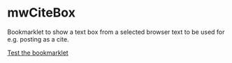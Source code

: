 # mwCiteBox
Bookmarklet to show a text box from a selected browser text to be used for e.g. posting as a cite.


<a href="javascrpt:alert('a');">Test the bookmarklet</a>
